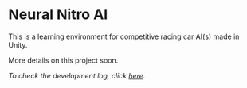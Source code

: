 # Neural Nitro AI

This is a learning environment for competitive racing car AI(s) made in Unity.

More details on this project soon.

*To check the development log, click [here](devLog.md).*